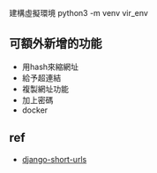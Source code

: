 建構虛擬環境
python3 -m venv vir_env

## 可額外新增的功能
* 用hash來縮網址
* 給予超連結
* 複製網址功能
* 加上密碼
* docker

## ref
* [django-short-urls](https://github.com/mouradmourafiq/django-short-urls)